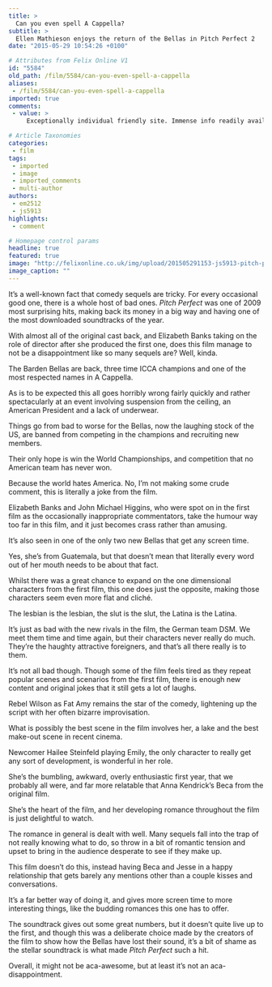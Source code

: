 ```yaml
---
title: >
  Can you even spell A Cappella?
subtitle: >
  Ellen Mathieson enjoys the return of the Bellas in Pitch Perfect 2
date: "2015-05-29 10:54:26 +0100"

# Attributes from Felix Online V1
id: "5584"
old_path: /film/5584/can-you-even-spell-a-cappella
aliases:
 - /film/5584/can-you-even-spell-a-cappella
imported: true
comments:
 - value: >
     Exceptionally individual friendly site. Immense info readily available on couple of clicks on.| <br>cs go skins calculator http://blog1.de/rgsdgseg66/3709329/nba+2k16+mt+wonderful+representations+Of+the+game.html,You're a really practical site; couldn't make it without ya! <br>nba 2k17 vc http://ancestralheroes.com/revolutionary-war/6770/hut-coins-features-a-large-number-customers

# Article Taxonomies
categories:
 - film
tags:
 - imported
 - image
 - imported_comments
 - multi-author
authors:
 - em2512
 - js5913
highlights:
 - comment

# Homepage control params
headline: true
featured: true
image: "http://felixonline.co.uk/img/upload/201505291153-js5913-pitch-perfect-2-2.png"
image_caption: ""
---
```


It’s a well-known fact that comedy sequels are tricky. For every occasional good one, there is a whole host of bad ones. _Pitch Perfect_ was one of 2009 most surprising hits, making back its money in a big way and having one of the most downloaded soundtracks of the year.

With almost all of the original cast back, and Elizabeth Banks taking on the role of director after she produced the first one, does this film manage to not be a disappointment like so many sequels are? Well, kinda.

The Barden Bellas are back, three time ICCA champions and one of the most respected names in A Cappella.

As is to be expected this all goes horribly wrong fairly quickly and rather spectacularly at an event involving suspension from the ceiling, an American President and a lack of underwear.

Things go from bad to worse for the Bellas, now the laughing stock of the US, are banned from competing in the champions and recruiting new members.

Their only hope is win the World Championships, and competition that no American team has never won.

Because the world hates America. No, I’m not making some crude comment, this is literally a joke from the film.

Elizabeth Banks and John Michael Higgins, who were spot on in the first film as the occasionally inappropriate commentators, take the humour way too far in this film, and it just becomes crass rather than amusing.

It’s also seen in one of the only two new Bellas that get any screen time.

Yes, she’s from Guatemala, but that doesn’t mean that literally every word out of her mouth needs to be about that fact.

Whilst there was a great chance to expand on the one dimensional characters from the first film, this one does just the opposite, making those characters seem even more flat and cliché.

The lesbian is the lesbian, the slut is the slut, the Latina is the Latina.

It’s just as bad with the new rivals in the film, the German team DSM. We meet them time and time again, but their characters never really do much. They’re the haughty attractive foreigners, and that’s all there really is to them.

It’s not all bad though. Though some of the film feels tired as they repeat popular scenes and scenarios from the first film, there is enough new content and original jokes that it still gets a lot of laughs.

Rebel Wilson as Fat Amy remains the star of the comedy, lightening up the script with her often bizarre improvisation.

What is possibly the best scene in the film involves her, a lake and the best make-out scene in recent cinema.

Newcomer Hailee Steinfeld playing Emily, the only character to really get any sort of development, is wonderful in her role.

She’s the bumbling, awkward, overly enthusiastic first year, that we probably all were, and far more relatable that Anna Kendrick’s Beca from the original film.

She’s the heart of the film, and her developing romance throughout the film is just delightful to watch.

The romance in general is dealt with well. Many sequels fall into the trap of not really knowing what to do, so throw in a bit of romantic tension and upset to bring in the audience desperate to see if they make up.

This film doesn’t do this, instead having Beca and Jesse in a happy relationship that gets barely any mentions other than a couple kisses and conversations.

It’s a far better way of doing it, and gives more screen time to more interesting things, like the budding romances this one has to offer.

The soundtrack gives out some great numbers, but it doesn’t quite live up to the first, and though this was a deliberate choice made by the creators of the film to show how the Bellas have lost their sound, it’s a bit of shame as the stellar soundtrack is what made _Pitch Perfect_ such a hit.

Overall, it might not be aca-awesome, but at least it’s not an aca-disappointment.
